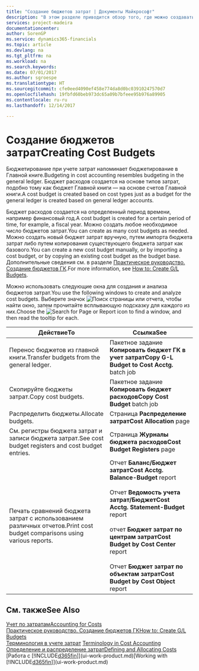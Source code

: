 ```yaml
---
title: "Создание бюджетов затрат | Документы Майкрософт"
description: "В этом разделе приводится обзор того, где можно создавать и анализировать бюджеты затрат."
services: project-madeira
documentationcenter: 
author: SorenGP
ms.service: dynamics365-financials
ms.topic: article
ms.devlang: na
ms.tgt_pltfrm: na
ms.workload: na
ms.search.keywords: 
ms.date: 07/01/2017
ms.author: sgroespe
ms.translationtype: HT
ms.sourcegitcommit: cfe0eed4090ef458e774da8d0bc03910247570d7
ms.openlocfilehash: 19fbfd60beb973dc65a09b7bfeee95b976a89905
ms.contentlocale: ru-ru
ms.lasthandoff: 12/14/2017

---
```

# <a name="creating-cost-budgets"></a><span data-ttu-id="bd0b1-103">Создание бюджетов затрат</span><span class="sxs-lookup"><span data-stu-id="bd0b1-103">Creating Cost Budgets</span></span>
<span data-ttu-id="bd0b1-104">Бюджетирование при учете затрат напоминает бюджетирование в Главной книге.</span><span class="sxs-lookup"><span data-stu-id="bd0b1-104">Budgeting in cost accounting resembles budgeting in the general ledger.</span></span> <span data-ttu-id="bd0b1-105">Бюджет расходов создается на основе типов затрат, подобно тому как бюджет Главной книги — на основе счетов Главной книги.</span><span class="sxs-lookup"><span data-stu-id="bd0b1-105">A cost budget is created based on cost types just as a budget for the general ledger is created based on general ledger accounts.</span></span>  

<span data-ttu-id="bd0b1-106">Бюджет расходов создается на определенный период времени, например финансовый год.</span><span class="sxs-lookup"><span data-stu-id="bd0b1-106">A cost budget is created for a certain period of time, for example, a fiscal year.</span></span> <span data-ttu-id="bd0b1-107">Можно создать любое необходимое число бюджетов затрат.</span><span class="sxs-lookup"><span data-stu-id="bd0b1-107">You can create as many cost budgets as needed.</span></span> <span data-ttu-id="bd0b1-108">Можно создать новый бюджет затрат вручную, путем импорта бюджета затрат либо путем копирования существующего бюджета затрат как базового.</span><span class="sxs-lookup"><span data-stu-id="bd0b1-108">You can create a new cost budget manually, or by importing a cost budget, or by copying an existing cost budget as the budget base.</span></span> <span data-ttu-id="bd0b1-109">Дополнительные сведения см. в разделе [Практическое руководство. Создание бюджетов ГК](finance-how-create-budgets.md).</span><span class="sxs-lookup"><span data-stu-id="bd0b1-109">For more information, see [How to: Create G/L Budgets](finance-how-create-budgets.md).</span></span>

<span data-ttu-id="bd0b1-110">Можно использовать следующие окна для создания и анализа бюджетов затрат.</span><span class="sxs-lookup"><span data-stu-id="bd0b1-110">You use the following windows to create and analyze cost budgets.</span></span> <span data-ttu-id="bd0b1-111">Выберите значок ![Поиск страницы или отчета](media/ui-search/search_small.png "Значок поиска страницы или отчета"), чтобы найти окно, затем прочитайте всплывающую подсказку для каждого из них.</span><span class="sxs-lookup"><span data-stu-id="bd0b1-111">Choose the ![Search for Page or Report](media/ui-search/search_small.png "Search for Page or Report icon") icon to find a window, and then read the tooltip for each.</span></span>

|<span data-ttu-id="bd0b1-112">Действие</span><span class="sxs-lookup"><span data-stu-id="bd0b1-112">To</span></span>|<span data-ttu-id="bd0b1-113">Ссылка</span><span class="sxs-lookup"><span data-stu-id="bd0b1-113">See</span></span>|  
|--------|---------|  
|<span data-ttu-id="bd0b1-114">Перенос бюджетов из главной книги.</span><span class="sxs-lookup"><span data-stu-id="bd0b1-114">Transfer budgets from the general ledger.</span></span>|<span data-ttu-id="bd0b1-115">Пакетное задание **Копировать бюджет ГК в учет затрат**</span><span class="sxs-lookup"><span data-stu-id="bd0b1-115">**Copy G-L Budget to Cost Acctg.** batch job</span></span>|  
|<span data-ttu-id="bd0b1-116">Скопируйте бюджеты затрат.</span><span class="sxs-lookup"><span data-stu-id="bd0b1-116">Copy cost budgets.</span></span>|<span data-ttu-id="bd0b1-117">Пакетное задание **Копировать бюджет расходов**</span><span class="sxs-lookup"><span data-stu-id="bd0b1-117">**Copy Cost Budget** batch job</span></span>|  
|<span data-ttu-id="bd0b1-118">Распределить бюджеты.</span><span class="sxs-lookup"><span data-stu-id="bd0b1-118">Allocate budgets.</span></span>|<span data-ttu-id="bd0b1-119">Страница **Распределение затрат**</span><span class="sxs-lookup"><span data-stu-id="bd0b1-119">**Cost Allocation** page</span></span>|  
|<span data-ttu-id="bd0b1-120">См. регистры бюджета затрат и записи бюджета затрат.</span><span class="sxs-lookup"><span data-stu-id="bd0b1-120">See cost budget registers and cost budget entries.</span></span>|<span data-ttu-id="bd0b1-121">Страница **Журналы бюджета расходов**</span><span class="sxs-lookup"><span data-stu-id="bd0b1-121">**Cost Budget Registers** page</span></span>|  
|<span data-ttu-id="bd0b1-122">Печать сравнений бюджета затрат с использованием различных отчетов.</span><span class="sxs-lookup"><span data-stu-id="bd0b1-122">Print cost budget comparisons using various reports.</span></span>|<span data-ttu-id="bd0b1-123">Отчет **Баланс/Бюджет затрат**</span><span class="sxs-lookup"><span data-stu-id="bd0b1-123">**Cost Acctg. Balance-Budget** report</span></span><br /><br /> <span data-ttu-id="bd0b1-124">Отчет **Ведомость учета затрат/Бюджет**</span><span class="sxs-lookup"><span data-stu-id="bd0b1-124">**Cost Acctg. Statement-Budget** report</span></span><br /><br /> <span data-ttu-id="bd0b1-125">отчет **Бюджет затрат по центрам затрат**</span><span class="sxs-lookup"><span data-stu-id="bd0b1-125">**Cost Budget by Cost Center** report</span></span><br /><br /> <span data-ttu-id="bd0b1-126">Отчет **Бюджет затрат по объектам затрат**</span><span class="sxs-lookup"><span data-stu-id="bd0b1-126">**Cost Budget by Cost Object** report</span></span>|  

## <a name="see-also"></a><span data-ttu-id="bd0b1-127">См. также</span><span class="sxs-lookup"><span data-stu-id="bd0b1-127">See Also</span></span>  
[<span data-ttu-id="bd0b1-128">Учет по затратам</span><span class="sxs-lookup"><span data-stu-id="bd0b1-128">Accounting for Costs</span></span>](finance-manage-cost-accounting.md)  
[<span data-ttu-id="bd0b1-129">Практическое руководство. Создание бюджетов ГК</span><span class="sxs-lookup"><span data-stu-id="bd0b1-129">How to: Create G/L Budgets</span></span>](finance-how-create-budgets.md)  
<span data-ttu-id="bd0b1-130">[Терминология в учете затрат](finance-terminology-in-cost-accounting.md) </span><span class="sxs-lookup"><span data-stu-id="bd0b1-130">[Terminology in Cost Accounting](finance-terminology-in-cost-accounting.md) </span></span>  
[<span data-ttu-id="bd0b1-131">Определение и распределение затрат</span><span class="sxs-lookup"><span data-stu-id="bd0b1-131">Defining and Allocating Costs</span></span>](finance-define-and-allocate-costs.md)  
<span data-ttu-id="bd0b1-132">[Работа с [!INCLUDE[d365fin](includes/d365fin_md.md)]](ui-work-product.md)</span><span class="sxs-lookup"><span data-stu-id="bd0b1-132">[Working with [!INCLUDE[d365fin](includes/d365fin_md.md)]](ui-work-product.md)</span></span>

